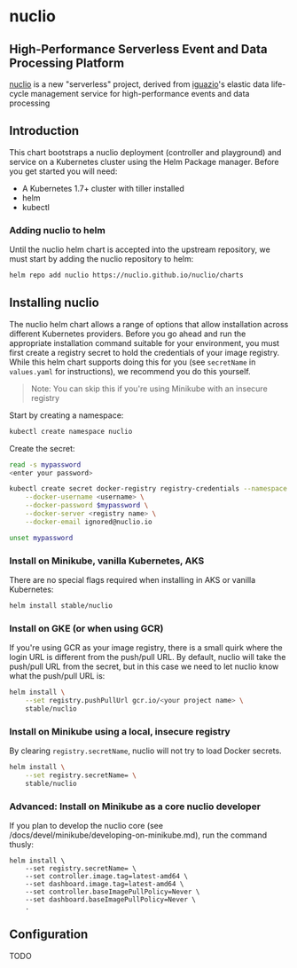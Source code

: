 # nuclio

##  High-Performance Serverless Event and Data Processing Platform

[nuclio](https://nuclio.io) is a new "serverless" project, derived from [iguazio](https://iguazio.com)'s elastic data life-cycle management service for high-performance events and data processing

## Introduction

This chart bootstraps a nuclio deployment (controller and playground) and service on a Kubernetes cluster using the Helm Package manager. Before you get started you will need:

- A Kubernetes 1.7+ cluster with tiller installed
- helm 
- kubectl

### Adding nuclio to helm
Until the nuclio helm chart is accepted into the upstream repository, we must start by adding the nuclio repository to helm:

```sh
helm repo add nuclio https://nuclio.github.io/nuclio/charts
```

## Installing nuclio
The nuclio helm chart allows a range of options that allow installation across different Kubernetes providers. Before you go ahead and run the appropriate installation command suitable for your environment, you must first create a registry secret to hold the credentials of your image registry. While this helm chart supports doing this for you (see `secretName` in `values.yaml` for instructions), we recommend you do this yourself.

> Note: You can skip this if you're using Minikube with an insecure registry

Start by creating a namespace:
``` sh
kubectl create namespace nuclio
```

Create the secret:
``` sh
read -s mypassword
<enter your password>

kubectl create secret docker-registry registry-credentials --namespace nuclio \
    --docker-username <username> \
    --docker-password $mypassword \
    --docker-server <registry name> \
    --docker-email ignored@nuclio.io

unset mypassword
```

### Install on Minikube, vanilla Kubernetes, AKS
There are no special flags required when installing in AKS or vanilla Kubernetes:

``` sh
helm install stable/nuclio
```

### Install on GKE (or when using GCR)
If you're using GCR as your image registry, there is a small quirk where the login URL is different from the push/pull URL. By default, nuclio will take the push/pull URL from the secret, but in this case we need to let nuclio know what the push/pull URL is:

``` sh
helm install \
	--set registry.pushPullUrl gcr.io/<your project name> \
	stable/nuclio
```

### Install on Minikube using a local, insecure registry
By clearing `registry.secretName`, nuclio will not try to load Docker secrets.

``` sh
helm install \
	--set registry.secretName= \
	stable/nuclio
```

### Advanced: Install on Minikube as a core nuclio developer
If you plan to develop the nuclio core (see /docs/devel/minikube/developing-on-minikube.md), run the command thusly:

```
helm install \
	--set registry.secretName= \
	--set controller.image.tag=latest-amd64 \
	--set dashboard.image.tag=latest-amd64 \
	--set controller.baseImagePullPolicy=Never \
	--set dashboard.baseImagePullPolicy=Never \
	.
```

## Configuration
TODO
